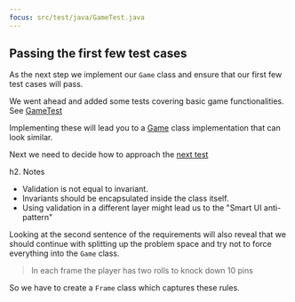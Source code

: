 ```yaml
---
focus: src/test/java/GameTest.java
---
```

## Passing the first few test cases
As the next step we implement our `Game` class and ensure that our first few test cases will pass.

We went ahead and added some tests covering basic game functionalities.
See [GameTest](src/test/java/GameTest.java:11:34)

Implementing these will lead you to a [Game](src/main/java/bowling/Game.java) class implementation
that can look similar.

Next we need to decide how to approach the [next test](src/test/java/GameTest.java:37)

h2. Notes

* Validation is not equal to invariant. 
* Invariants should be encapsulated inside the class itself.
* Using validation in a different layer might lead us to the "Smart UI anti-pattern" 

Looking at the second sentence of the requirements will also reveal that we should continue with
splitting up the problem space and try not to force everything into the `Game` class.

> In each frame the player has two rolls to knock down 10 pins 

So we have to create a `Frame` class which captures these rules.
